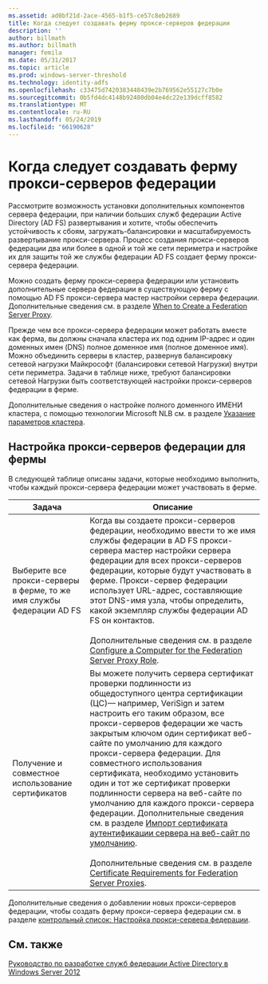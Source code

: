 ```yaml
---
ms.assetid: ad0bf21d-2ace-4565-b1f5-ce57c8eb2689
title: Когда следует создавать ферму прокси-серверов федерации
description: ''
author: billmath
ms.author: billmath
manager: femila
ms.date: 05/31/2017
ms.topic: article
ms.prod: windows-server-threshold
ms.technology: identity-adfs
ms.openlocfilehash: c33475d7420383448439e2b769562e55127c7b0e
ms.sourcegitcommit: 0b5fd4dc4148b92480db04e4dc22e139dcff8582
ms.translationtype: MT
ms.contentlocale: ru-RU
ms.lasthandoff: 05/24/2019
ms.locfileid: "66190628"
---
```

# <a name="when-to-create-a-federation-server-proxy-farm"></a>Когда следует создавать ферму прокси-серверов федерации

Рассмотрите возможность установки дополнительных компонентов сервера федерации, при наличии больших служб федерации Active Directory \(AD FS\) развертывания и хотите, чтобы обеспечить устойчивость к сбоям, загружать\-балансировки и масштабируемость развертывание прокси-сервера. Процесс создания прокси-серверов федерации два или более в одной и той же сети периметра и настройке их для защиты той же службы федерации AD FS создает ферму прокси-сервера федерации.  
  
Можно создать ферму прокси-сервера федерации или установить дополнительные сервера федерации в существующую ферму с помощью AD FS прокси-сервера мастер настройки сервера федерации. Дополнительные сведения см. в разделе [When to Create a Federation Server Proxy](When-to-Create-a-Federation-Server-Proxy.md).  
  
Прежде чем все прокси-сервера федерации может работать вместе как ферма, вы должны сначала кластера их под одним IP-адрес и один доменных имен \(DNS\) полное доменное имя \(полное доменное имя\). Можно объединить серверы в кластер, развернув балансировку сетевой нагрузки Майкрософт \(балансировки сетевой Нагрузки\) внутри сети периметра. Задачи в таблице ниже, требуют балансировки сетевой Нагрузки быть соответствующей настройки прокси-серверов федерации в ферме.  
  
Дополнительные сведения о настройке полного доменного ИМЕНИ кластера, с помощью технологии Microsoft NLB см. в разделе [Указание параметров кластера](https://go.microsoft.com/fwlink/?linkid=74651).  
  
## <a name="configuring-federation-server-proxies-for-a-farm"></a>Настройка прокси-серверов федерации для фермы  
В следующей таблице описаны задачи, которые необходимо выполнить, чтобы каждый прокси-сервера федерации может участвовать в ферме.  
  
|Задача|Описание|  
|--------|---------------|  
|Выберите все прокси-серверы в ферме, то же имя службы федерации AD FS|Когда вы создаете прокси-серверов федерации, необходимо ввести то же имя службы федерации в AD FS прокси-сервера мастер настройки сервера федерации для всех прокси-серверов федерации, которые будут участвовать в ферме. Прокси-сервер федерации использует URL-адрес, составляющие этот DNS-имя узла, чтобы определить, какой экземпляр службы федерации AD FS он контактов.<br /><br />Дополнительные сведения см. в разделе [Configure a Computer for the Federation Server Proxy Role](../../ad-fs/deployment/Configure-a-Computer-for-the-Federation-Server-Proxy-Role.md).|  
|Получение и совместное использование сертификатов|Вы можете получить сервера сертификат проверки подлинности из общедоступного центра сертификации \(ЦС\)— например, VeriSign и затем настроить его таким образом, все прокси-серверов федерации же часть закрытым ключом один сертификат веб-сайте по умолчанию для каждого прокси-сервера федерации. Для совместного использования сертификата, необходимо установить один и тот же сертификат проверки подлинности сервера на веб-сайте по умолчанию для каждого прокси-сервера федерации. Дополнительные сведения см. в разделе [Импорт сертификата аутентификации сервера на веб-сайт по умолчанию](../../ad-fs/deployment/Import-a-Server-Authentication-Certificate-to-the-Default-Web-Site.md).<br /><br />Дополнительные сведения см. в разделе [Certificate Requirements for Federation Server Proxies](Certificate-Requirements-for-Federation-Server-Proxies.md).|  
  
Дополнительные сведения о добавлении новых прокси-серверов федерации, чтобы создать ферму прокси-сервера федерации см. в разделе [контрольный список: Настройка прокси-сервера федерации](../../ad-fs/deployment/Checklist--Setting-Up-a-Federation-Server-Proxy.md).  
  
## <a name="see-also"></a>См. также
[Руководство по разработке служб федерации Active Directory в Windows Server 2012](AD-FS-Design-Guide-in-Windows-Server-2012.md)
